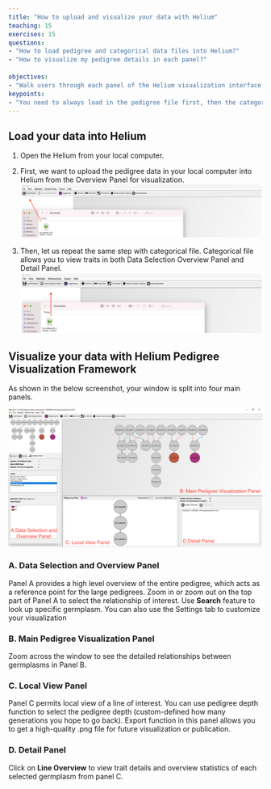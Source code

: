 ```yaml
---
title: "How to upload and visualize your data with Helium"
teaching: 15
exercises: 15
questions:
- "How to load pedigree and categorical data files into Helium?"
- "How to visualize my pedigree details in each panel?"

objectives:
- "Walk users through each panel of the Helium visualization interface."
keypoints:
- "You need to always load in the pedigree file first, then the categorical file to overlay the information." 
---
```


## Load your data into Helium

1. Open the Helium from your local computer. 

2. First, we want to upload the pedigree data in your local computer into Helium from the Overview Panel for visualization.
![Screenshot of main code listing](../fig/helium-exporter-5.png)

3. Then, let us repeat the same step with categorical file. Categorical file allows you to view traits in both Data Selection Overview Panel and Detail Panel. 
![Screenshot of main code listing](../fig/helium-exporter-6.png)


## Visualize your data with Helium Pedigree Visualization Framework

As shown in the below screenshot, your window is split into four main panels.

![Screenshot of main code listing](../fig/helium-exporter-7.png)


### A. Data Selection and Overview Panel

Panel A provides a high level overview of the entire pedigree, which acts as a reference point for the large pedigrees. Zoom in or zoom out on the top part of Panel A to select the relationship of interest. Use **Search** feature to look up specific germplasm. You can also use the Settings tab to customize your visualization

### B. Main Pedigree Visualization Panel

Zoom across the window to see the detailed relationships between germplasms in Panel B. 


### C. Local View Panel 

Panel C permits local view of a line of interest. You can use pedigree depth function to select the pedigree depth (custom-defined how many generations you hope to go back). Export function in this panel allows you to get a high-quality .png file for future visualization or publication. 

### D. Detail Panel

Click on **Line Overview** to view trait details and overview statistics of each selected germplasm from panel C.

